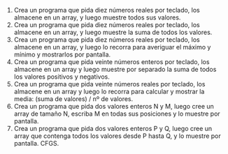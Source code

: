 1. Crea un programa que pida diez números reales por teclado, los almacene en un array, y
luego muestre todos sus valores.
2. Crea un programa que pida diez números reales por teclado, los almacene en un array, y
luego muestre la suma de todos los valores.
3. Crea un programa que pida diez números reales por teclado, los almacene en un array, y
luego lo recorra para averiguar el máximo y mínimo y mostrarlos por pantalla.
4. Crea un programa que pida veinte números enteros por teclado, los almacene en un array y
luego muestre por separado la suma de todos los valores positivos y negativos.
5. Crea un programa que pida veinte números reales por teclado, los almacene en un array y
luego lo recorra para calcular y mostrar la media: (suma de valores) / nº de valores.
6. Crea un programa que pida dos valores enteros N y M, luego cree un array de tamaño N,
escriba M en todas sus posiciones y lo muestre por pantalla.
7. Crea un programa que pida dos valores enteros P y Q, luego cree un array que contenga
todos los valores desde P hasta Q, y lo muestre por pantalla.
CFGS.

